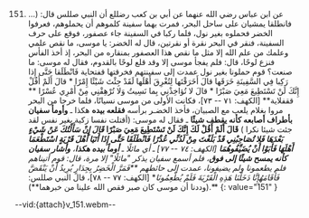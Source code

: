 151. عن ابن عباس رضي الله عنهما عن أبي بن كعب رضللع أن النبي صللس قال: (... فانطلقا يمشيان على ساحل البحر، فمرت بهما سفينة كلموهم أن يحملوهم، فعرفوا الخضر فحملوه بغير نول، فلما ركبا في السفينة جاء عصفور، فوقع على حرف السفينة، فنقر في البحر نقرة أو نقرتين، قال له الخضر: يا موسى، ما نقص علمي وعلمك من علم الله إلا مثل ما نقص هذا العصفور بمنقاره من البحر، إذ أخذ الفأس فنزع لوحًا، قال: فلم يفجأ موسى إلا وقد قلع لوحًا بالقدوم، فقال له موسى: ما صنعت؟ قوم حملونا بغير نول عمدت إلى سفينتهم فخرقتها  قفتحاية فَانْطَلَقا حَتَّى إِذا رَكِبا فِي السَّفِينَةِ خَرَقَها قالَ أَخَرَقْتَها لِتُغْرِقَ أَهْلَها لَقَدْ جِئْتَ شَيْئًا إِمْرًا * قالَ أَلَمْ أَقُلْ إِنَّكَ لَنْ تَسْتَطِيعَ مَعِيَ صَبْرًا * قالَ لا تُؤاخِذْنِي بِما نَسِيتُ وَلا تُرْهِقْنِي مِنْ أَمْرِي عُسْرًا ** ققفلاية** [الكهف: ٧١ -- ٧٣]، فكانت الأولى من موسى نسيانًا، فلما خرجا من البحر مروا بغلام يلعب مع الصبيان، فأخذ الخضـر برأسه **فقلعه بيده** هكذا ـ **وأومأ سفيان** **بأطراف أصابعه كأنه يقطف شيئًا** ـ فقال له موسى: (أقتلت نفسا زكية بغير نفس لقد جئت شيئا نكرا ) **قَالَ أَلَمْ أَقُلْ لَكَ إِنَّكَ لَنْ تَسْتَطِيعَ مَعِيَ صَبْرًا** ***قَالَ إِنْ سَأَلْتُكَ عَنْ شَيْءٍ بَعْدَهَا فَلا تُصَاحِبْنِي قَدْ بَلَغْتَ مِنْ لَدُنِّي عُذْرًا** ***فَانْطَلَقَا حَتَّى إِذَا أَتَيَا أَهْلَ قَرْيَةٍ اسْتَطْعَمَا أَهْلَهَا فَأَبَوْا أَنْ يُضَيِّفُوهُمَا** [الكهف: ٧٤ -- ٧٧] ـ أي مائلًا ـ **أومأ بيده هكذا**، **وأشار سفيان كأنه يمسح شيئًا إلى فوق**، فلم أسمع سفيان يذكر "مائلًا" إلا مرة، قال: قوم أتيناهم فلم يطعمونا ولم يضيفونا، عمدت إلى حائطهم **فَمَرَّ الْخَضِرُ بِجِدَارٍ يُرِيدُ أَنْ يَنْقَضَّ فَأَقَامَهُ*إِنَّا دَخَلْنَا هَذِهِ الْقَرْيَةَ فَلَمْ يُطْعِمُونَا** [الكهف: ٧٧ -- ٧٨]، قال النبي صللس: (وددنا أن موسى كان صبر فقص الله علينا من خبرهما**).**
{: value="151" }

--vid:{attach}v_151.webm--
